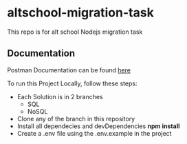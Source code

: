 # altschool-migration-task
This repo is for alt school Nodejs migration task

## Documentation
Postman Documentation can be found [here](https://documenter.getpostman.com/view/28602502/2s9YJXb5h8)

To run this Project Locally, follow these steps:
- Each Solution is in 2 branches
    - SQL
    - NoSQL
- Clone any of the branch in this repository
- Install all dependecies and devDependencies **npm install**
- Create a .env file using the .env.example in the project